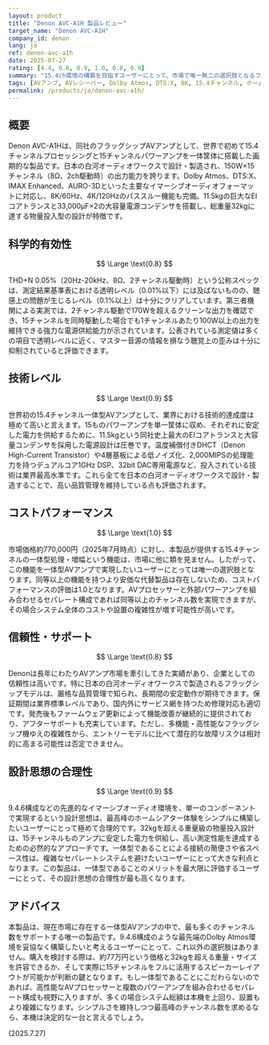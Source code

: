 ```yaml
---
layout: product
title: "Denon AVC-A1H 製品レビュー"
target_name: "Denon AVC-A1H"
company_id: denon
lang: ja
ref: denon-avc-a1h
date: 2025-07-27
rating: [4.4, 0.8, 0.9, 1.0, 0.8, 0.9]
summary: "15.4ch環境の構築を目指すユーザーにとって、市場で唯一無二の選択肢となるフラッグシップAVアンプ"
tags: [AVアンプ, AVレシーバー, Dolby Atmos, DTS:X, 8K, 15.4チャンネル, ホームシアター]
permalink: /products/ja/denon-avc-a1h/
---
```


## 概要

Denon AVC-A1Hは、同社のフラッグシップAVアンプとして、世界で初めて15.4チャンネルプロセッシングと15チャンネルパワーアンプを一体筐体に搭載した画期的な製品です。日本の白河オーディオワークスで設計・製造され、150W×15チャンネル（8Ω、2ch駆動時）の出力能力を誇ります。Dolby Atmos、DTS:X、IMAX Enhanced、AURO-3Dといった主要なイマーシブオーディオフォーマットに対応し、8K/60Hz、4K/120Hzのパススルー機能も完備。11.5kgの巨大なEIコアトランスと33,000µF×2の大容量電源コンデンサを搭載し、総重量32kgに達する物量投入型の設計が特徴です。

## 科学的有効性

$$ \Large \text{0.8} $$

THD+N 0.05%（20Hz-20kHz、8Ω、2チャンネル駆動時）という公称スペックは、測定結果基準表における透明レベル（0.01%以下）には及ばないものの、聴感上の問題が生じるレベル（0.1%以上）は十分にクリアしています。第三者機関による実測では、2チャンネル駆動で170Wを超えるクリーンな出力を確認でき、15チャンネルを同時駆動した場合でも1チャンネルあたり100W以上の出力を維持できる強力な電源供給能力が示されています。公表されている測定値は多くの項目で透明レベルに近く、マスター音源の情報を損なう聴覚上の歪みは十分に抑制されていると評価できます。

## 技術レベル

$$ \Large \text{0.9} $$

世界初の15.4チャンネル一体型AVアンプとして、業界における技術的達成度は極めて高いと言えます。15ものパワーアンプを単一筐体に収め、それぞれに安定した電力を供給するために、11.5kgという同社史上最大のEIコアトランスと大容量コンデンサを採用した電源設計は圧巻です。温度補償付きDHCT（Denon High-Current Transistor）や4層基板による低ノイズ化、2,000MIPSの処理能力を持つデュアルコア1GHz DSP、32bit DAC専用電源など、投入されている技術は業界最高水準です。これら全てを日本の白河オーディオワークスで設計・製造することで、高い品質管理を維持している点も評価されます。

## コストパフォーマンス

$$ \Large \text{1.0} $$

市場価格約770,000円（2025年7月時点）に対し、本製品が提供する15.4チャンネルの一体型処理・増幅という機能は、市場に他に類を見ません。したがって、この機能を一体型AVアンプで実現したいユーザーにとっては唯一の選択肢となります。同等以上の機能を持つより安価な代替製品は存在しないため、コストパフォーマンスの評価は1.0となります。AVプロセッサーと外部パワーアンプを組み合わせるセパレート構成であれば同等以上のチャンネル数を実現できますが、その場合システム全体のコストや設置の複雑性が増す可能性が高いです。

## 信頼性・サポート

$$ \Large \text{0.8} $$

Denonは長年にわたりAVアンプ市場を牽引してきた実績があり、企業としての信頼性は高いです。特に日本の白河オーディオワークスで製造されるフラッグシップモデルは、厳格な品質管理で知られ、長期間の安定動作が期待できます。保証期間は業界標準レベルであり、国内外にサービス網を持つため修理対応も適切です。発売後もファームウェア更新によって機能改善が継続的に提供されており、アフターサポートも充実しています。ただし、多機能・高性能なフラッグシップ機ゆえの複雑性から、エントリーモデルに比べて潜在的な故障リスクは相対的に高まる可能性は否定できません。

## 設計思想の合理性

$$ \Large \text{0.9} $$

9.4.6構成などの先進的なイマーシブオーディオ環境を、単一のコンポーネントで実現するという設計思想は、最高峰のホームシアター体験をシンプルに構築したいユーザーにとって極めて合理的です。32kgを超える重量級の物量投入設計は、15チャンネルものアンプに安定した電力を供給し、高い測定性能を達成するための必然的なアプローチです。一体型であることによる接続の簡便さや省スペース性は、複雑なセパレートシステムを避けたいユーザーにとって大きな利点となります。この製品は、一体型であることのメリットを最大限に評価するユーザーにとって、その設計思想の合理性が最も高くなります。

## アドバイス

本製品は、現在市場に存在する一体型AVアンプの中で、最も多くのチャンネル数をサポートする唯一の製品です。9.4.6構成のような最先端のDolby Atmos環境を妥協なく構築したいと考えるユーザーにとって、これ以外の選択肢はありません。購入を検討する際は、約77万円という価格と32kgを超える重量・サイズを許容できるか、そして実際に15チャンネルをフルに活用するスピーカーレイアウトが可能かが判断の鍵となります。もし一体型であることにこだわらないのであれば、高性能なAVプロセッサーと複数のパワーアンプを組み合わせるセパレート構成も視野に入りますが、多くの場合システム総額は本機を上回り、設置もより複雑になります。シンプルさを維持しつつ最高峰のチャンネル数を求めるなら、本機は決定的な一台と言えるでしょう。

(2025.7.27)
